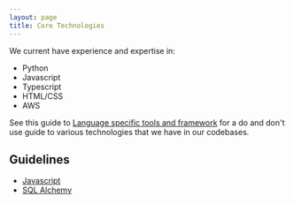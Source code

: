 ```yaml
---
layout: page
title: Core Technologies
---
```


We current have experience and expertise in:

* Python
* Javascript
* Typescript
* HTML/CSS
* AWS

See this guide to [Language specific tools and framework](frameworks-and-tools.md) for a do and don't use guide to various technologies that we have in our codebases.


## Guidelines

* [Javascript](javascript-guidelines.md)
* [SQL Alchemy](sql-alchemy-guidelines.md)